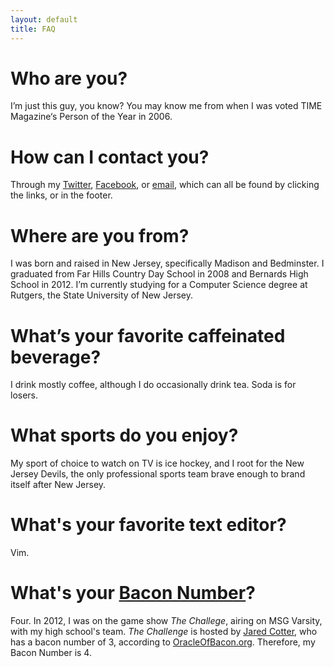 ```yaml
---
layout: default
title: FAQ
---
```


# Who are you?
I’m just this guy, you know? You may know me from when I was voted TIME Magazine‘s Person of the Year in 2006.

# How can I contact you?
Through my [Twitter](http://twitter.com/robotmlg), [Facebook](https://facebook.com/robotmlg), or [email](mailto:matt+faq@mattgoldman.us), which can all be found by clicking the links, or in the footer.

# Where are you from?
I was born and raised in New Jersey, specifically Madison and Bedminster. I graduated from Far Hills Country Day School in 2008 and Bernards High School in 2012. I’m currently studying for a Computer Science degree at Rutgers, the State University of New Jersey.

# What’s your favorite caffeinated beverage?
I drink mostly coffee, although I do occasionally drink tea. Soda is for losers.

# What sports do you enjoy?
My sport of choice to watch on TV is ice hockey, and I root for the New Jersey Devils, the only professional sports team brave enough to brand itself after New Jersey.

# What's your favorite text editor?
Vim.

# What's your [Bacon Number](http://en.wikipedia.org/wiki/Six_Degrees_of_Kevin_Bacon#Bacon_numbers)?
Four.  In 2012, I was on the game show *The Challege*, airing on MSG Varsity, with my high school's team.  *The Challenge* is hosted by [Jared Cotter](http://en.wikipedia.org/wiki/Jared_Cotter), who has a bacon number of 3, according to [OracleOfBacon.org](http://oracleofbacon.org/).  Therefore, my Bacon Number is 4.
